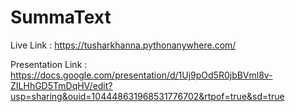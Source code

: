# SummaText

Live Link : https://tusharkhanna.pythonanywhere.com/


Presentation Link : https://docs.google.com/presentation/d/1Uj9pOd5R0jbBVml8v-ZILHhGD5TmDqHV/edit?usp=sharing&ouid=104448631968531776702&rtpof=true&sd=true
